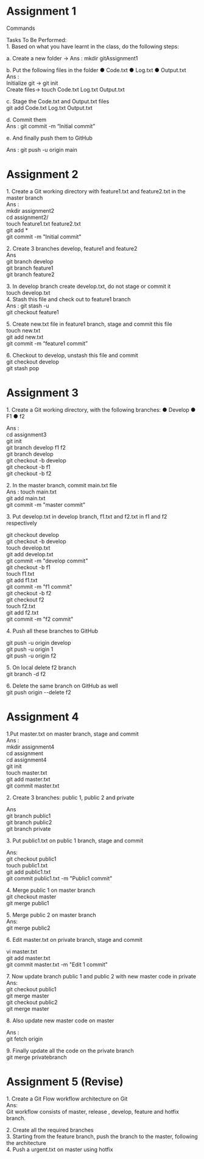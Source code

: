 # Assignment 1

Commands 

Tasks To Be Performed:   
1\. Based on what you have learnt in the class, do the following steps: 

a. Create a new folder    →  Ans : mkdir gitAssignment1

b. Put the following files in the folder ● Code.txt ● Log.txt ● Output.txt   
Ans :   
Initialize git  → git init  
Create files→  touch  Code.txt Log.txt Output.txt

c. Stage the Code.txt and Output.txt files  
git add Code.txt Log.txt Output.txt

 d. Commit them  
Ans : git commit \-m “Initial commit”

 e. And finally push them to GitHub

Ans : git push \-u origin main

# Assignment 2

1\. Create a Git working directory with feature1.txt and feature2.txt in the master branch  
Ans :  
mkdir assignment2  
cd assignment2/  
touch feature1.txt feature2.txt  
git add \*  
git commit \-m "Initial commit"

2\. Create 3 branches develop, feature1 and feature2   
Ans   
git branch develop  
git branch feature1  
git branch feature2

3\. In develop branch create develop.txt, do not stage or commit it   
touch develop.txt  
4\. Stash this file and check out to feature1 branch   
Ans : git stash \-u  
git checkout feature1

5\. Create new.txt file in feature1 branch, stage and commit this file   
touch new.txt  
git add new.txt  
git commit \-m “feature1 commit”

6\. Checkout to develop, unstash this file and commit  
git checkout develop   
git stash pop

# Assignment 3

1\. Create a Git working directory, with the following branches: ● Develop ● F1 ● f2 

Ans :   
  cd assignment3  
   git init  
   git branch develop f1 f2  
   git branch develop  
   git checkout \-b develop  
   git checkout \-b f1  
   git checkout \-b f2

2\. In the master branch, commit main.txt file   
 Ans :  touch main.txt  
  git add main.txt  
  git commit \-m "master commit"

3\. Put develop.txt in develop branch, f1.txt and f2.txt in f1 and f2 respectively 

 git checkout develop  
   git checkout \-b develop  
   touch develop.txt  
   git add develop.txt  
   git commit \-m "develop commit"  
  git checkout \-b f1  
   touch f1.txt  
   git add f1.txt  
   git commit \-m "f1 commit"  
   git checkout \-b f2  
   git checkout f2  
   touch f2.txt  
   git add f2.txt  
   git commit \-m "f2 commit"

4\. Push all these branches to GitHub

git push \-u origin develop   
git push \-u origin 1  
 git push \-u origin f2

5\. On local delete f2 branch   
git branch \-d f2

6\. Delete the same branch on GitHub as well  
git push origin \--delete f2

# Assignment 4

1.Put master.txt on master branch, stage and commit   
Ans :   
   mkdir assignment4  
    cd assignment  
   cd assignment4  
   git init  
   touch master.txt  
   git add master.txt   
   git commit master.txt 

2\. Create 3 branches: public 1, public 2 and private

Ans   
   git branch public1  
   git branch public2  
   git branch private

 3\. Put public1.txt on public 1 branch, stage and commit

Ans:   
git checkout public1  
touch public1.txt  
git add public1.txt   
git commit public1.txt \-m "Public1 commit"

 4\. Merge public 1 on master branch  
  git checkout master  
  git merge public1

5\. Merge public 2 on master branch  
Ans:  
git merge public2

6\. Edit master.txt on private branch, stage and commit 

 vi master.txt   
 git add master.txt   
 git commit master.txt \-m "Edit 1 commit"

7\. Now update branch public 1 and public 2 with new master code in private   
Ans:  
   git checkout public1  
   git merge master   
   git checkout public2  
   git merge master

8\. Also update new master code on master 

Ans :   
git fetch origin

9\. Finally update all the code on the private branch  
git merge privatebranch

# Assignment 5 (Revise)

1\.  Create a Git Flow workflow architecture on Git  
Ans:   
Git workflow consists of master, release , develop, feature and hotfix branch.

2\. Create all the required branches  
3\. Starting from the feature branch, push the branch to the master, following the architecture  
4\. Push a urgent.txt on master using hotfix

